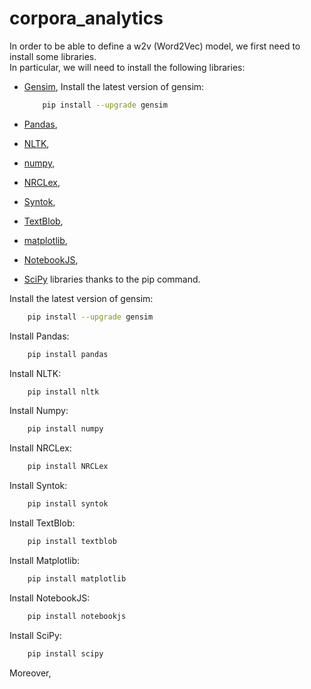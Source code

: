 # corpora_analytics

In order to be able to define a w2v (Word2Vec) model, we first need to install some libraries.</br>
In particular, we will need to install the following libraries:
- [Gensim](https://radimrehurek.com/gensim/index.html), 
    Install the latest version of gensim:

    ```bash
        pip install --upgrade gensim
    ```
- [Pandas](https://pandas.pydata.org), 
- [NLTK](https://www.nltk.org), 
- [numpy](https://numpy.org), 
- [NRCLex](https://github.com/metalcorebear/NRCLex), 
- [Syntok](https://github.com/fnl/syntok), 
- [TextBlob](https://textblob.readthedocs.io/en/dev/), 
- [matplotlib](https://matplotlib.org/stable/index.html), 
- [NotebookJS](https://github.com/jorgehpo/notebookJS), 
- [SciPy](https://scipy.org) libraries thanks to the pip command.

Install the latest version of gensim:

```bash
    pip install --upgrade gensim
```

Install Pandas:

```bash
    pip install pandas
```

Install NLTK:

```bash
    pip install nltk
```

Install Numpy:

```bash
    pip install numpy
```

Install NRCLex:

```bash
    pip install NRCLex
```

Install Syntok:

```bash
    pip install syntok
```

Install TextBlob:

```bash
    pip install textblob
```

Install Matplotlib:

```bash
    pip install matplotlib
```

Install NotebookJS:

```bash
    pip install notebookjs
```

Install SciPy:

```bash
    pip install scipy
```

Moreover, 



